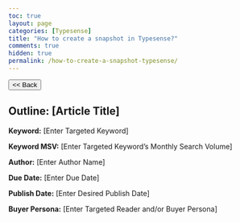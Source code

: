 ```yaml
---
toc: true
layout: page
categories: [Typesense]
title: "How to create a snapshot in Typesense?"
comments: true
hidden: true
permalink: /how-to-create-a-snapshot-typesense/
---
```


<button class="back-button" onclick="window.history.back()"><< Back</button>

## Outline: [Article Title]

**Keyword:** [Enter Targeted Keyword]

**Keyword MSV:** [Enter Targeted Keyword’s Monthly Search Volume]

**Author:** [Enter Author Name]

**Due Date:** [Enter Due Date]

**Publish Date:** [Enter Desired Publish Date]

**Buyer Persona:** [Enter Targeted Reader and/or Buyer Persona]

<br>
